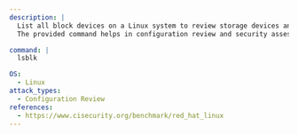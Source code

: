 ```yaml
---
description: |
  List all block devices on a Linux system to review storage devices and partitions.
  The provided command helps in configuration review and security assessment by displaying information about disks, partitions, and mount points.

command: |
  lsblk

OS:
  - Linux
attack_types:
  - Configuration Review
references:
  - https://www.cisecurity.org/benchmark/red_hat_linux
---
```

